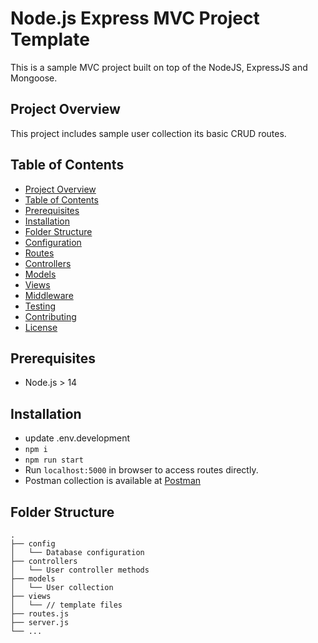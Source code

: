 # Node.js Express MVC Project Template

This is a sample MVC project built on top of the NodeJS, ExpressJS and Mongoose.

## Project Overview

This project includes sample user collection its basic CRUD routes.

## Table of Contents

- [Project Overview](#project-overview)
- [Table of Contents](#table-of-contents)
- [Prerequisites](#prerequisites)
- [Installation](#installation)
- [Folder Structure](#folder-structure)
- [Configuration](#configuration)
- [Routes](#routes)
- [Controllers](#controllers)
- [Models](#models)
- [Views](#views)
- [Middleware](#middleware)
- [Testing](#testing)
- [Contributing](#contributing)
- [License](#license)

## Prerequisites

- Node.js > 14

## Installation

- update .env.development
- `npm i`
- `npm run start`
- Run `localhost:5000` in browser to access routes directly.
- Postman collection is available at [Postman](./postman/MVC%20Template.postman_collection.json)

## Folder Structure

```
.
├── config
│   └── Database configuration
├── controllers
│   └── User controller methods
├── models
│   └── User collection
├── views
│   └── // template files
├── routes.js
├── server.js
└── ...
```